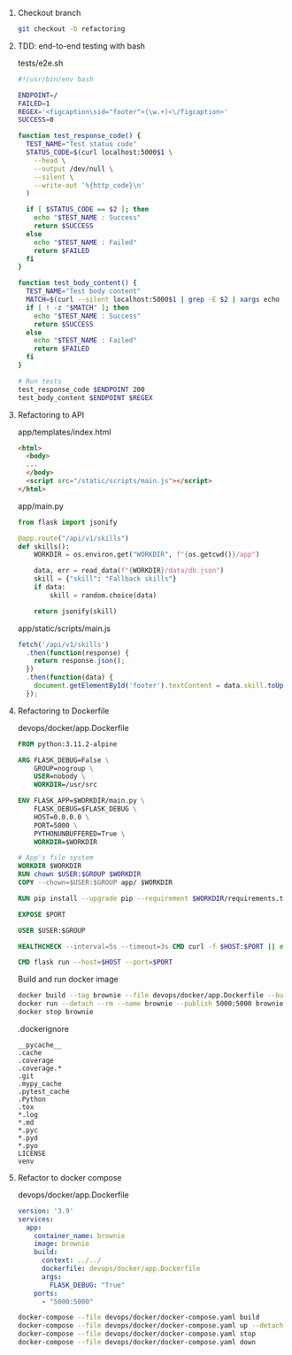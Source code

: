 1. Checkout branch

    ```bash
    git checkout -b refactoring
    ```

1. TDD: end-to-end testing with bash

    tests/e2e.sh

    ```bash
    #!/usr/bin/env bash

    ENDPOINT=/
    FAILED=1
    REGEX='<figcaption\sid="footer">(\w.+)<\/figcaption>'
    SUCCESS=0

    function test_response_code() {
      TEST_NAME="Test status code"
      STATUS_CODE=$(curl localhost:5000$1 \
        --head \
        --output /dev/null \
        --silent \
        --write-out '%{http_code}\n'
      )

      if [ $STATUS_CODE == $2 ]; then
        echo "$TEST_NAME : Success"
        return $SUCCESS
      else
        echo "$TEST_NAME : Failed"
        return $FAILED
      fi
    }

    function test_body_content() {
      TEST_NAME="Test body content"
      MATCH=$(curl --silent localhost:5000$1 | grep -E $2 | xargs echo -n)
      if [ ! -z "$MATCH" ]; then
        echo "$TEST_NAME : Success"
        return $SUCCESS
      else
        echo "$TEST_NAME : Failed"
        return $FAILED
      fi
    }

    # Run tests
    test_response_code $ENDPOINT 200
    test_body_content $ENDPOINT $REGEX
    ```

1. Refactoring to API

    app/templates/index.html

    ```html
    <html>
      <body>
      ...
      </body>
      <script src="/static/scripts/main.js"></script>
    </html>
    ```

    app/main.py

    ```python
    from flask import jsonify

    @app.route("/api/v1/skills")
    def skills():
        WORKDIR = os.environ.get("WORKDIR", f"{os.getcwd()}/app")

        data, err = read_data(f"{WORKDIR}/data/db.json")
        skill = {"skill": "Fallback skills"}
        if data:
            skill = random.choice(data)

        return jsonify(skill)
    ```

    app/static/scripts/main.js

    ```javascript
    fetch('/api/v1/skills')
      .then(function(response) {
        return response.json();
      })
      .then(function(data) {
        document.getElementById('footer').textContent = data.skill.toUpperCase();
      });
    ```
1. Refactoring to Dockerfile

    devops/docker/app.Dockerfile

    ```Dockerfile
    FROM python:3.11.2-alpine

    ARG FLASK_DEBUG=False \
        GROUP=nogroup \
        USER=nobody \
        WORKDIR=/usr/src

    ENV FLASK_APP=$WORKDIR/main.py \
        FLASK_DEBUG=$FLASK_DEBUG \
        HOST=0.0.0.0 \
        PORT=5000 \
        PYTHONUNBUFFERED=True \
        WORKDIR=$WORKDIR

    # App's file system
    WORKDIR $WORKDIR
    RUN chown $USER:$GROUP $WORKDIR
    COPY --chown=$USER:$GROUP app/ $WORKDIR

    RUN pip install --upgrade pip --requirement $WORKDIR/requirements.txt

    EXPOSE $PORT

    USER $USER:$GROUP

    HEALTHCHECK --interval=5s --timeout=3s CMD curl -f $HOST:$PORT || exit 1

    CMD flask run --host=$HOST --port=$PORT
    ```

    Build and run docker image

    ```bash
    docker build --tag brownie --file devops/docker/app.Dockerfile --build-arg FLASK_DEBUG=True .
    docker run --detach --rm --name brownie --publish 5000:5000 brownie
    docker stop brownie
    ```

    .dockerignore

    ```
    __pycache__
    .cache
    .coverage
    .coverage.*
    .git
    .mypy_cache
    .pytest_cache
    .Python
    .tox
    *.log
    *.md
    *.pyc
    *.pyd
    *.pyo
    LICENSE
    venv
    ```

1. Refactor to docker compose

    devops/docker/app.Dockerfile

    ```yaml
    version: '3.9'
    services:
      app:
        container_name: brownie
        image: brownie
        build:
          context: ../../
          dockerfile: devops/docker/app.Dockerfile
          args:
            FLASK_DEBUG: "True"
        ports:
          - "5000:5000"
    ```

    ```bash
    docker-compose --file devops/docker/docker-compose.yaml build
    docker-compose --file devops/docker/docker-compose.yaml up --detach
    docker-compose --file devops/docker/docker-compose.yaml stop
    docker-compose --file devops/docker/docker-compose.yaml down
    ```
